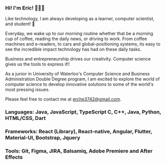 ### Hi! I'm Eric! 👋👋👋

Like technology, I am always developing as a learner, computer scientist, and student! 🚀

Everyday, we wake up to our morning routine whether that be a morning cup of coffee, reading the daily news, or driving to work. 
From coffee machines and e-readers, to cars and global-positioning systems, its easy to see the incredible impact technology has had on these daily tasks. 

Business and entrepreneurship drives our creativity. Computer science gives us the tools to express it!!

As a junior in University of Waterloo's Computer Science and Business Administration Double Degree program, I am excited to explore the world of computer science to develop innovative solutions to some of the world's most pressing issues. 

Please feel free to contact me at erche3742@gmail.com. 

### Languages: Java, JavaScript, TypeScript C, C++, Java, Python, HTML/CSS, Dart
### Frameworks: React (Library), React-native, Angular, Flutter, Material-UI, Bootstrap, Jquery
### Tools: Git, Figma, JIRA, Balsamiq, Adobe Premiere and After Effects

<!--
**ericdachen/ericdachen** is a ✨ _special_ ✨ repository because its `README.md` (this file) appears on your GitHub profile.

Here are some ideas to get you started!!!:

- 🔭 I’m currently working on ...
- 🌱 I’m currently learning ...
- 👯 I’m looking to collaborate on ...
- 🤔 I’m looking for help with ...
- 💬 Ask me about ...
- 📫 How to reach me: ...
- 😄 Pronouns: ...
- ⚡ Fun fact: ..
-->
